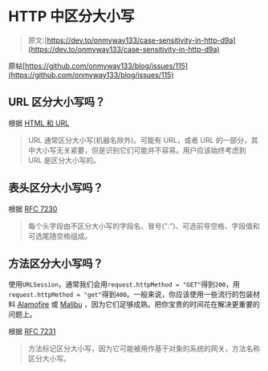 # HTTP 中区分大小写

> 原文:[https://dev.to/onmyway133/case-sensitivity-in-http-d9a](https://dev.to/onmyway133/case-sensitivity-in-http-d9a)

原帖[https://github.com/onmyway133/blog/issues/115](https://github.com/onmyway133/blog/issues/115)

## URL 区分大小写吗？

根据 [HTML 和 URL](https://www.w3.org/TR/WD-html40-970708/htmlweb.html)

> URL 通常区分大小写(机器名除外)。可能有 URL，或者 URL 的一部分，其中大小写无关紧要，但是识别它们可能并不容易。用户应该始终考虑到 URL 是区分大小写的。

## 表头区分大小写吗？

根据 [RFC 7230](https://tools.ietf.org/html/rfc7230#section-3.2)

> 每个头字段由不区分大小写的字段名、冒号(":")、可选前导空格、字段值和可选尾随空格组成。

## 方法区分大小写吗？

使用`URLSession`，通常我们会用`request.httpMethod = "GET"`得到`200`，用`request.httpMethod = "get"`得到`400`。一般来说，你应该使用一些流行的包装材料 [Alamofire](https://github.com/Alamofire/Alamofire) 或 [Malibu](https://github.com/hyperoslo/Malibu) ，因为它们足够成熟。把你宝贵的时间花在解决更重要的问题上。

根据 [RFC 7231](https://tools.ietf.org/html/rfc7231#page-24)

> 方法标记区分大小写，因为它可能被用作基于对象的系统的网关，方法名称区分大小写。